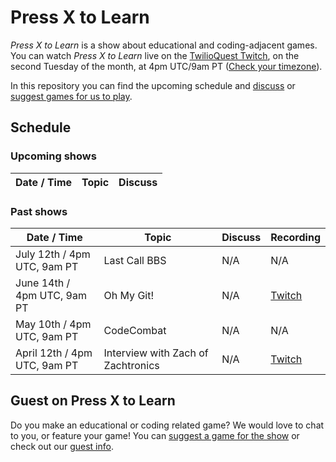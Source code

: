 # Press X to Learn

_Press X to Learn_ is a show about educational and coding-adjacent games.  You can watch _Press X to Learn_ live on the [TwilioQuest Twitch](https://twitch.tv/twilioquest), on the second Tuesday of the month, at 4pm UTC/9am PT ([Check your timezone](https://dateful.com/convert/utc?t=4pm&tz2=PST-PDT-Pacific-Time)). 

In this repository you can find the upcoming schedule and [discuss](https://github.com/TwilioQuest/press-x-to-learn/discussions) or [suggest games for us to play]([https://github.com/TwilioQuest/press-x-to-learn/discussions/categories/games](https://github.com/TwilioQuest/press-x-to-learn/discussions/1)).

## Schedule

### Upcoming shows

| Date / Time| Topic | Discuss | 
|---------------|-------|----|


### Past shows

| Date / Time| Topic | Discuss | Recording |
|---------------|-------|----|----|
| July 12th / 4pm UTC, 9am PT | Last Call BBS | N/A | N/A |
| June 14th / 4pm UTC, 9am PT | Oh My Git! | N/A |  [Twitch](https://www.twitch.tv/videos/1510820516)|
| May 10th / 4pm UTC, 9am PT | CodeCombat | N/A |  N/A |
| April 12th / 4pm UTC, 9am PT | Interview with Zach of Zachtronics | N/A | [Twitch](https://www.twitch.tv/videos/1454395489)|

## Guest on Press X to Learn

Do you make an educational or coding related game? We would love to chat to you, or feature your game! You can [suggest a game for the show]([https://github.com/TwilioQuest/press-x-to-learn/discussions](https://github.com/TwilioQuest/press-x-to-learn/discussions/1)) or check out our [guest info](https://github.com/TwilioQuest/press-x-to-learn/blob/main/guests.md). 
